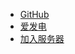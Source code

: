 * [GitHub](https://github.com/nOWorldServer/nOWorld)
* [爱发电](https://afdian.net/@nOWorld)
* [加入服务器](/join.md)
